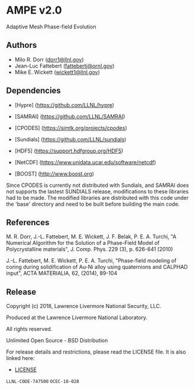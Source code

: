 AMPE v2.0
=========

Adaptive Mesh Phase-field Evolution

Authors
-------

 * Milo R. Dorr (dorr1@llnl.gov)
 * Jean-Luc Fattebert (fattebertj@ornl.gov)
 * Mike E. Wickett (wickett1@llnl.gov)

Dependencies
------------

* [Hypre] (https://github.com/LLNL/hypre)

* [SAMRAI] (https://github.com/LLNL/SAMRAI)

* [CPODES] (https://simtk.org/projects/cpodes)

* [Sundials] (https://github.com/LLNL/sundials)

* [HDF5] (https://support.hdfgroup.org/HDF5)

* [NetCDF] (https://www.unidata.ucar.edu/software/netcdf)

* [BOOST] (http://www.boost.org)

Since CPODES is currently not distributed with Sundials, and SAMRAI
does not supports the lastest SUNDIALS release, modifications to 
these libraries had to be made. The modified libraries are distributed
with this code under the 'base' directory and need to be built before
building the main code.

References
----------

M. R. Dorr, J.-L. Fattebert, M. E. Wickett, J. F. Belak, P. E. A. Turchi,
"A Numerical Algorithm for the Solution of a Phase-Field Model of
Polycrystalline materials",
J. Comp. Phys. 229 (3), p. 626-641 (2010)

J.-L. Fattebert, M. E. Wickett, P. E. A. Turchi, 
"Phase-field modeling of coring during solidification of Au-Ni alloy using
quaternions and CALPHAD input",
ACTA MATERIALIA, 62, (2014), 89-104

Release
-------

Copyright (c) 2018, Lawrence Livermore National Security, LLC.

Produced at the Lawrence Livermore National Laboratory.

All rights reserved.

Unlimited Open Source - BSD Distribution

For release details and restrictions, please read the LICENSE file.
It is also linked here:
- [LICENSE](./LICENSE)

`LLNL-CODE-747500`  `OCEC-18-028`

